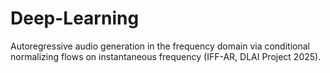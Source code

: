 # Deep-Learning
Autoregressive audio generation in the frequency domain via conditional normalizing flows on instantaneous frequency (IFF-AR, DLAI Project 2025).
